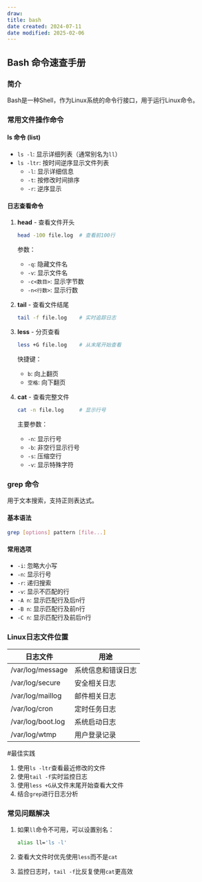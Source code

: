 ```yaml
---
draw:
title: bash
date created: 2024-07-11
date modified: 2025-02-06
---
```


## Bash 命令速查手册

### 简介

Bash是一种Shell，作为Linux系统的命令行接口，用于运行Linux命令。

### 常用文件操作命令

#### ls 命令 (list)

- `ls -l`: 显示详细列表（通常别名为`ll`）
- `ls -ltr`: 按时间逆序显示文件列表
  - `-l`: 显示详细信息
  - `-t`: 按修改时间排序
  - `-r`: 逆序显示

#### 日志查看命令

1. **head** - 查看文件开头

   ```bash
   head -100 file.log  # 查看前100行
   ```

   参数：

   - `-q`: 隐藏文件名
   - `-v`: 显示文件名
   - `-c<数目>`: 显示字节数
   - `-n<行数>`: 显示行数

2. **tail** - 查看文件结尾

   ```bash
   tail -f file.log    # 实时追踪日志
   ```

3. **less** - 分页查看

   ```bash
   less +G file.log    # 从末尾开始查看
   ```

   快捷键：

   - `b`: 向上翻页
   - `空格`: 向下翻页

4. **cat** - 查看完整文件

   ```bash
   cat -n file.log     # 显示行号
   ```

   主要参数：

   - `-n`: 显示行号
   - `-b`: 非空行显示行号
   - `-s`: 压缩空行
   - `-v`: 显示特殊字符

### grep 命令

用于文本搜索，支持正则表达式。

#### 基本语法

```bash
grep [options] pattern [file...]
```

#### 常用选项

- `-i`: 忽略大小写
- `-n`: 显示行号
- `-r`: 递归搜索
- `-v`: 显示不匹配的行
- `-A n`: 显示匹配行及后n行
- `-B n`: 显示匹配行及前n行
- `-C n`: 显示匹配行及前后n行

### Linux日志文件位置

| 日志文件 | 用途 |
|---------|------|
| /var/log/message | 系统信息和错误日志 |
| /var/log/secure | 安全相关日志 |
| /var/log/maillog | 邮件相关日志 |
| /var/log/cron | 定时任务日志 |
| /var/log/boot.log | 系统启动日志 |
| /var/log/wtmp | 用户登录记录 |

#最佳实践

1. 使用`ls -ltr`查看最近修改的文件
2. 使用`tail -f`实时监控日志
3. 使用`less +G`从文件末尾开始查看大文件
4. 结合`grep`进行日志分析

### 常见问题解决

1. 如果`ll`命令不可用，可以设置别名：

   ```bash
   alias ll='ls -l'
   ```

2. 查看大文件时优先使用`less`而不是`cat`
3. 监控日志时，`tail -f`比反复使用`cat`更高效
